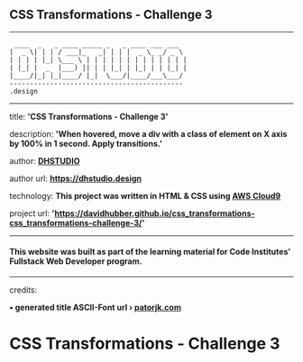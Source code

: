 ## CSS Transformations - Challenge 3

***
     ____  _   _ ____ _____ _   _ ____ ___ ___  
    |  _ \| | | / ___|_   _| | | |  _ \_ _/ _ \ 
    | | | | |_| \___ \ | | | | | | | | | | | | |
    | |_| |  _  |___) || | | |_| | |_| | | |_| |
    |____/|_| |_|____/ |_|  \___/|____/___\___/ 
    -------------------------------------------
    .design
    
***  
title: **'CSS Transformations - Challenge 3'**

description: **'When hovered, move a div with a class of element on X axis by 100% in 1 second. Apply transitions.'**

author: **[DHSTUDIO](https://dhstudio.design "Title")** 

author url: **<https://dhstudio.design>** 

technology: **This project was written in HTML & CSS using [AWS Cloud9](https://aws.amazon.com/cloud9/ "Cloud9")**

project url: **'https://davidhubber.github.io/css_transformations-css_transformations-challenge-3/'**  


***

#### This website was built as part of the learning material for Code Institutes' Fullstack Web Developer program.
 
 
***
credits: 

**• generated title ASCII-Font url › [patorjk.com](http://patorjk.com/software/taag/#p=display&c=bash&f=Jerusalem&t=DHSTUDIO "Title")**

# CSS Transformations - Challenge 3

